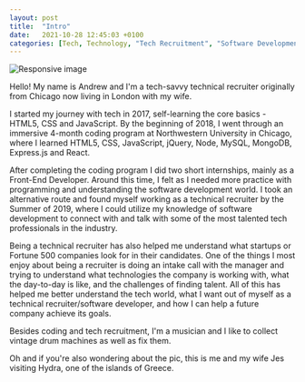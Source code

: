 ```yaml
---
layout: post
title:  "Intro"
date:   2021-10-28 12:45:03 +0100
categories: [Tech, Technology, "Tech Recruitment", "Software Development", "London Tech"]
---
```


<div class="container">	
		<img src="/assets/images/IMG_4469.jpeg" class="img-fluid rounded mx-auto d-block" alt="Responsive image">
</div>

<div class="container py-3">	
<p class="text-wrap mx-auto" style="width: 100%;">Hello! My name is Andrew and I'm a tech-savvy technical recruiter originally from Chicago now living in London with my wife.</p>

<p class="text-wrap mx-auto" style="width: 100%;">I started my journey with tech in 2017, self-learning the core basics - HTML5, CSS and JavaScript. By the beginning of 2018, I went through an immersive 4-month coding program at Northwestern University in Chicago, where I learned HTML5, CSS, JavaScript, jQuery, Node, MySQL, MongoDB, Express.js and React.</p>
		
<p class="text-wrap mx-auto" style="width: 100%;">After completing the coding program I did two short internships, mainly as a Front-End Developer. Around this time, I felt as I needed more practice with programming and understanding the software development world. I took an alternative route and found myself working as a technical recruiter by the Summer of 2019, where I could utilize my knowledge of software development to connect with and talk with some of the most talented tech professionals in the industry.</p>

<p class="text-wrap mx-auto" style="width: 100%;">Being a technical recruiter has also helped me understand what startups or Fortune 500 companies look for in their candidates. One of the things I most enjoy about being a recruiter is doing an intake call with the manager and trying to understand what technologies the company is working with, what the day-to-day is like, and the challenges of finding talent. All of this has helped me better understand the tech world, what I want out of myself as a technical recruiter/software developer, and how I can help a future company achieve its goals.</p>

<p class="text-wrap mx-auto" style="width: 100%;">Besides coding and tech recruitment, I'm a musician and I like to collect vintage drum machines as well as fix them. </p>

<p class="text-wrap mx-auto" style="width: 100%;">Oh and if you're also wondering about the pic, this is me and my wife Jes visiting Hydra, one of the islands of Greece.</p>

</div>


